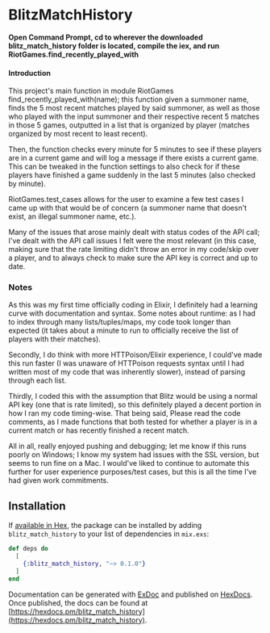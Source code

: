 # BlitzMatchHistory

**Open Command Prompt, cd to wherever the downloaded blitz_match_history folder  is located, compile the iex, and run RiotGames.find_recently_played_with**

#### Introduction
This project's main function in module RiotGames find_recently_played_with(name); this function given a summoner name, finds the 5 most recent matches played by said summoner, as well as those who played with the input summoner and their respective recent 5 matches in those 5 games, outputted in a list that is organized by player (matches organized by most recent to least recent).

Then, the function checks every minute for 5 minutes to see if these players are in a current game and will log a message if there exists a current game. This can be tweaked in the function settings to also check for if these players have finished a game suddenly in the last 5 minutes (also checked by minute).


RiotGames.test_cases allows for the user to examine a few test cases I came up with that would be of concern (a summoner name that doesn't exist, an illegal summoner name, etc.). 

Many of the issues that arose mainly dealt with status codes of the API call; I've dealt with the API call issues I felt were the most relevant (in this case, making sure that the rate limiting didn't throw an error in my code/skip over a player, and to always check to make sure the API key is correct and up to date. 


### Notes
As this was my first time officially coding in Elixir, I definitely had a learning curve with documentation and syntax. Some notes about runtime: as I had to index through many lists/tuples/maps, my code took longer than expected (it takes about a minute to run to officially receive the list of players with their matches).

Secondly, I do think with more HTTPoison/Elixir experience, I could've made this run faster (I was unaware of HTTPoison requests syntax until I had written most of my code that was inherently slower), instead of parsing through each list.

Thirdly, I coded this with the assumption that Blitz would be using a normal API key (one that is rate limited), so this definitely played a decent portion in how I ran my code timing-wise. That being said, Please read the code comments, as I made functions that both tested for whether a player is in a current match or has recently finished a recent match.

All in all, really enjoyed pushing and debugging; let me know if this runs poorly on Windows; I know my system had issues with the SSL version, but seems to run fine on a Mac. I would've liked to continue to automate this further for user experience purposes/test cases, but this is all the time I've had given work commitments.


## Installation

If [available in Hex](https://hex.pm/docs/publish), the package can be installed
by adding `blitz_match_history` to your list of dependencies in `mix.exs`:

```elixir
def deps do
  [
    {:blitz_match_history, "~> 0.1.0"}
  ]
end
```

Documentation can be generated with [ExDoc](https://github.com/elixir-lang/ex_doc)
and published on [HexDocs](https://hexdocs.pm). Once published, the docs can
be found at [https://hexdocs.pm/blitz_match_history](https://hexdocs.pm/blitz_match_history).

